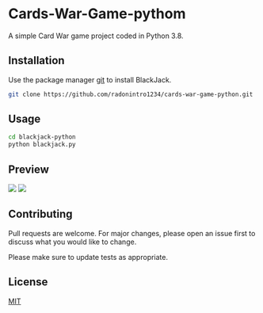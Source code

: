 # Cards-War-Game-pythom

A simple Card War game project coded in Python 3.8.

## Installation

Use the package manager [git](https://git-scm.com/) to install BlackJack.

```bash
git clone https://github.com/radonintro1234/cards-war-game-python.git
```

## Usage

```bash
cd blackjack-python
python blackjack.py
```

## Preview

<img src="https://raw.githubusercontent.com/radonintro1234/blackjack-python/master/Screenshots/1.png">

<img src="https://raw.githubusercontent.com/radonintro1234/blackjack-python/master/Screenshots/2.png">

## Contributing
Pull requests are welcome. For major changes, please open an issue first to discuss what you would like to change.

Please make sure to update tests as appropriate.

## License
[MIT](https://choosealicense.com/licenses/mit/)
